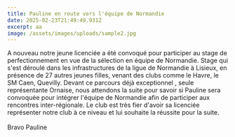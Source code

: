 ```yaml
---
title: Pauline en route vers l'équipe de Normandie
date: 2025-02-23T21:49:49.931Z
excerpt: aa
image: /assets/images/uploads/sample2.jpg
---
```

A nouveau notre jeune licenciée a été convoqué pour participer au stage de perfectionnement en vue de la sélection en équipe de Normandie. Stage qui s'est déroulé dans les infrastructures de la ligue de Normandie à Lisieux, en présence de 27 autres jeunes filles, venant des clubs comme le Havre, le SM Caen, Quevilly. Devant ce parcours déjà exceptionnel , seule représentante Ornaise, nous attendons la suite pour savoir si Pauline sera convoquée pour intégrer l'équipe de Normandie afin de participer aux rencontres inter-régionale. Le club est très fier d'avoir sa licenciée représenter notre club à ce niveau et lui souhaite la réussite pour la suite.\
\
Bravo Pauline